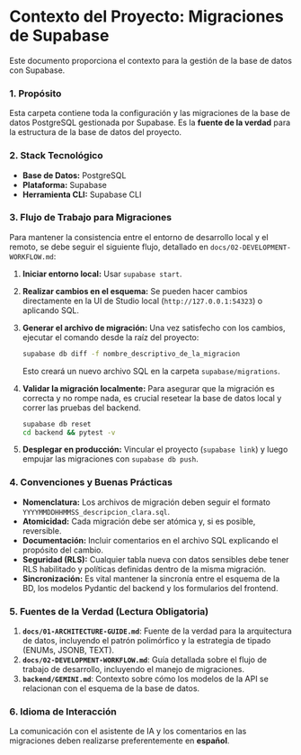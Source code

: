 # Contexto del Proyecto: Migraciones de Supabase

Este documento proporciona el contexto para la gestión de la base de datos con Supabase.

### 1. Propósito
Esta carpeta contiene toda la configuración y las migraciones de la base de datos PostgreSQL gestionada por Supabase. Es la **fuente de la verdad** para la estructura de la base de datos del proyecto.

### 2. Stack Tecnológico
- **Base de Datos:** PostgreSQL
- **Plataforma:** Supabase
- **Herramienta CLI:** Supabase CLI

### 3. Flujo de Trabajo para Migraciones
Para mantener la consistencia entre el entorno de desarrollo local y el remoto, se debe seguir el siguiente flujo, detallado en `docs/02-DEVELOPMENT-WORKFLOW.md`:

1.  **Iniciar entorno local:** Usar `supabase start`.
2.  **Realizar cambios en el esquema:** Se pueden hacer cambios directamente en la UI de Studio local (`http://127.0.0.1:54323`) o aplicando SQL.
3.  **Generar el archivo de migración:** Una vez satisfecho con los cambios, ejecutar el comando desde la raíz del proyecto:
    ```bash
    supabase db diff -f nombre_descriptivo_de_la_migracion
    ```
    Esto creará un nuevo archivo SQL en la carpeta `supabase/migrations`.

4.  **Validar la migración localmente:** Para asegurar que la migración es correcta y no rompe nada, es crucial resetear la base de datos local y correr las pruebas del backend.
    ```bash
    supabase db reset
    cd backend && pytest -v
    ```
5.  **Desplegar en producción:** Vincular el proyecto (`supabase link`) y luego empujar las migraciones con `supabase db push`.

### 4. Convenciones y Buenas Prácticas
- **Nomenclatura:** Los archivos de migración deben seguir el formato `YYYYMMDDHHMMSS_descripcion_clara.sql`.
- **Atomicidad:** Cada migración debe ser atómica y, si es posible, reversible.
- **Documentación:** Incluir comentarios en el archivo SQL explicando el propósito del cambio.
- **Seguridad (RLS):** Cualquier tabla nueva con datos sensibles debe tener RLS habilitado y políticas definidas dentro de la misma migración.
- **Sincronización:** Es vital mantener la sincronía entre el esquema de la BD, los modelos Pydantic del backend y los formularios del frontend.

### 5. Fuentes de la Verdad (Lectura Obligatoria)
1.  **`docs/01-ARCHITECTURE-GUIDE.md`**: Fuente de la verdad para la arquitectura de datos, incluyendo el patrón polimórfico y la estrategia de tipado (ENUMs, JSONB, TEXT).
2.  **`docs/02-DEVELOPMENT-WORKFLOW.md`**: Guía detallada sobre el flujo de trabajo de desarrollo, incluyendo el manejo de migraciones.
3.  **`backend/GEMINI.md`**: Contexto sobre cómo los modelos de la API se relacionan con el esquema de la base de datos.

### 6. Idioma de Interacción
La comunicación con el asistente de IA y los comentarios en las migraciones deben realizarse preferentemente en **español**.